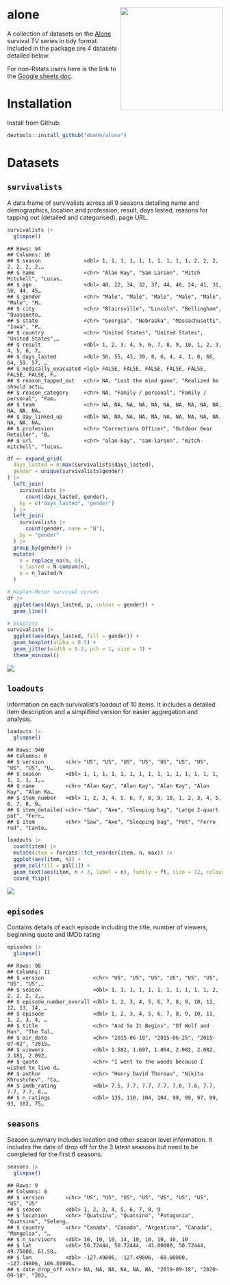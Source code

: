 
# alone <img src='dev/images/alone hex.png' align="right" height="240" />

A collection of datasets on the
[Alone](https://www.history.com/shows/alone) survival TV series in tidy
format. Included in the package are 4 datasets detailed below.

For non-Rstats users here is the link to the [Google sheets
doc](https://docs.google.com/spreadsheets/d/1-ZGasLGFVv6t50cOOhcA0SW68jdBIASTh3KFA2o1PQY/edit?usp=sharing).

# Installation

Install from Github:

``` r
devtools::install_github("doehm/alone")
```

# Datasets

## `survivalists`

A data frame of survivalists across all 9 seasons detailing name and
demographics, location and profession, result, days lasted, reasons for
tapping out (detailed and categorised), page URL.

``` r
survivalists |> 
  glimpse()
```

    ## Rows: 94
    ## Columns: 16
    ## $ season              <dbl> 1, 1, 1, 1, 1, 1, 1, 1, 1, 1, 2, 2, 2, 2, 2, 2, 2,…
    ## $ name                <chr> "Alan Kay", "Sam Larson", "Mitch Mitchell", "Lucas…
    ## $ age                 <dbl> 40, 22, 34, 32, 37, 44, 46, 24, 41, 31, 50, 44, 45…
    ## $ gender              <chr> "Male", "Male", "Male", "Male", "Male", "Male", "M…
    ## $ city                <chr> "Blairsville", "Lincoln", "Bellingham", "Quasqueto…
    ## $ state               <chr> "Georgia", "Nebraska", "Massachusetts", "Iowa", "P…
    ## $ country             <chr> "United States", "United States", "United States",…
    ## $ result              <dbl> 1, 2, 3, 4, 5, 6, 7, 8, 9, 10, 1, 2, 3, 4, 5, 6, 7…
    ## $ days_lasted         <dbl> 56, 55, 43, 39, 8, 6, 4, 4, 1, 0, 66, 64, 59, 57, …
    ## $ medically_evacuated <lgl> FALSE, FALSE, FALSE, FALSE, FALSE, FALSE, FALSE, F…
    ## $ reason_tapped_out   <chr> NA, "Lost the mind game", "Realized he should actu…
    ## $ reason_category     <chr> NA, "Family / personal", "Family / personal", "Fam…
    ## $ team                <chr> NA, NA, NA, NA, NA, NA, NA, NA, NA, NA, NA, NA, NA…
    ## $ day_linked_up       <dbl> NA, NA, NA, NA, NA, NA, NA, NA, NA, NA, NA, NA, NA…
    ## $ profession          <chr> "Corrections Officer", "Outdoor Gear Retailer", "B…
    ## $ url                 <chr> "alan-kay", "sam-larson", "mitch-mitchell", "lucas…

``` r
df <- expand_grid(
  days_lasted = 0:max(survivalists$days_lasted),
  gender = unique(survivalists$gender)
) |> 
  left_join(
    survivalists |> 
      count(days_lasted, gender),
    by = c("days_lasted", "gender")
  ) |> 
  left_join(
    survivalists |> 
      count(gender, name = "N"),
    by = "gender"
  ) |> 
  group_by(gender) |> 
  mutate(
    n = replace_na(n, 0),
    n_lasted = N-cumsum(n),
    p = n_lasted/N
  ) 

# Kaplan-Meier survival curves
df |> 
  ggplot(aes(days_lasted, p, colour = gender)) +
  geom_line() 

# boxplots
survivalists |> 
  ggplot(aes(days_lasted, fill = gender)) +
  geom_boxplot(alpha = 0.5) +
  geom_jitter(width = 0.2, pch = 1, size = 3) +
  theme_minimal()
```

<img src='dev/images/boxplots.png'>

## `loadouts`

Information on each survivalist’s loadout of 10 items. It includes a
detailed item description and a simplified version for easier
aggregation and analysis.

``` r
loadouts |> 
  glimpse()
```

    ## Rows: 940
    ## Columns: 6
    ## $ version       <chr> "US", "US", "US", "US", "US", "US", "US", "US", "US", "U…
    ## $ season        <dbl> 1, 1, 1, 1, 1, 1, 1, 1, 1, 1, 1, 1, 1, 1, 1, 1, 1, 1, 1,…
    ## $ name          <chr> "Alan Kay", "Alan Kay", "Alan Kay", "Alan Kay", "Alan Ka…
    ## $ item_number   <dbl> 1, 2, 3, 4, 5, 6, 7, 8, 9, 10, 1, 2, 3, 4, 5, 6, 7, 8, 9…
    ## $ item_detailed <chr> "Saw", "Axe", "Sleeping bag", "Large 2-quart pot", "Ferr…
    ## $ item          <chr> "Saw", "Axe", "Sleeping bag", "Pot", "Ferro rod", "Cante…

``` r
loadouts |>
  count(item) |>
  mutate(item = forcats::fct_reorder(item, n, max)) |>
  ggplot(aes(item, n)) +
  geom_col(fill = pal[1]) +
  geom_text(aes(item, n + 3, label = n), family = ft, size = 12, colour = txt) +
  coord_flip()
```

<img src='dev/images/items.png'>

## `episodes`

Contains details of each episode including the title, number of viewers,
beginning quote and IMDb rating

``` r
episodes |> 
  glimpse()
```

    ## Rows: 98
    ## Columns: 11
    ## $ version                <chr> "US", "US", "US", "US", "US", "US", "US", "US",…
    ## $ season                 <dbl> 1, 1, 1, 1, 1, 1, 1, 1, 1, 1, 1, 2, 2, 2, 2, 2,…
    ## $ episode_number_overall <dbl> 1, 2, 3, 4, 5, 6, 7, 8, 9, 10, 11, 12, 13, 14, …
    ## $ episode                <dbl> 1, 2, 3, 4, 5, 6, 7, 8, 9, 10, 11, 1, 2, 3, 4, …
    ## $ title                  <chr> "And So It Begins", "Of Wolf and Man", "The Tal…
    ## $ air_date               <chr> "2015-06-18", "2015-06-25", "2015-07-02", "2015…
    ## $ viewers                <dbl> 1.582, 1.697, 1.864, 2.082, 2.082, 2.181, 2.092…
    ## $ quote                  <chr> "I went to the woods because I wished to live d…
    ## $ author                 <chr> "Henry David Thoreau", "Nikita Khrushchev", "Ca…
    ## $ imdb_rating            <dbl> 7.5, 7.7, 7.7, 7.7, 7.6, 7.6, 7.7, 7.7, 7.7, 8.…
    ## $ n_ratings              <dbl> 135, 110, 104, 104, 99, 99, 97, 99, 93, 102, 75…

## `seasons`

Season summary includes location and other season level information. It
includes the date of drop off for the 3 latest seasons but need to be
completed for the first 6 seasons.

``` r
seasons |> 
  glimpse()
```

    ## Rows: 9
    ## Columns: 8
    ## $ version       <chr> "US", "US", "US", "US", "US", "US", "US", "US", "US"
    ## $ season        <dbl> 1, 2, 3, 4, 5, 6, 7, 8, 9
    ## $ location      <chr> "Quatsino", "Quatsino", "Patagonia", "Quatsino", "Seleng…
    ## $ country       <chr> "Canada", "Canada", "Argentina", "Canada", "Mongolia", "…
    ## $ n_survivors   <dbl> 10, 10, 10, 14, 10, 10, 10, 10, 10
    ## $ lat           <dbl> 50.72444, 50.72444, -41.00000, 50.72444, 49.75000, 61.50…
    ## $ lon           <dbl> -127.49806, -127.49806, -68.00000, -127.49806, 106.50000…
    ## $ date_drop_off <chr> NA, NA, NA, NA, NA, NA, "2019-09-18", "2020-09-18", "202…
